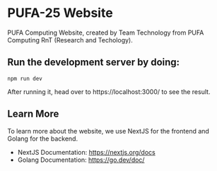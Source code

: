 
# PUFA-25 Website

PUFA Computing Website, created by Team Technology from PUFA Computing RnT (Research and Techology).

## Run the development server by doing:

```
npm run dev
```
After running it, head over to https://localhost:3000/ to see the result.

## Learn More

To learn more about the website, we use NextJS for the frontend and Golang for the backend.

- NextJS Documentation: https://nextjs.org/docs
- Golang Documentation: https://go.dev/doc/




